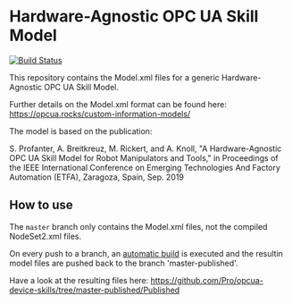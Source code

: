 # Hardware-Agnostic OPC UA Skill Model

[![Build Status](https://cloud.drone.io/api/badges/Pro/opcua-device-skills/status.svg)](https://cloud.drone.io/Pro/opcua-device-skills)

This repository contains the Model.xml files for a generic Hardware-Agnostic OPC UA Skill Model.

Further details on the Model.xml format can be found here:
https://opcua.rocks/custom-information-models/

The model is based on the publication:

S. Profanter, A. Breitkreuz, M. Rickert, and A. Knoll, "A Hardware-Agnostic OPC UA Skill Model for Robot Manipulators and Tools,"
in Proceedings of the IEEE International Conference on Emerging Technologies And Factory Automation (ETFA), Zaragoza, Spain, Sep. 2019

## How to use

The `master` branch only contains the Model.xml files, not the compiled NodeSet2.xml files.

On every push to a branch, an [automatic build](https://cloud.drone.io/Pro/opcua-device-skills) is executed and the resultin model files are pushed back to the branch 'master-published'.

Have a look at the resulting files here:
https://github.com/Pro/opcua-device-skills/tree/master-published/Published
